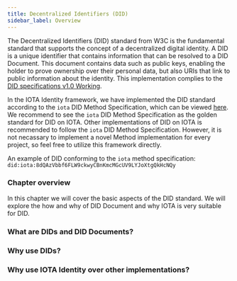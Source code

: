 ```yaml
---
title: Decentralized Identifiers (DID)
sidebar_label: Overview
---
```


The Decentralized Identifiers (DID) standard from W3C is the fundamental standard that supports the concept of a decentralized digital identity. A DID is a unique identifier that contains  information that can be resolved to a DID Document. This document contains data such as public keys, enabling the holder to prove ownership over their personal data, but also URIs that link to public information about the identity. This implementation complies to the [DID specifications v1.0 Working](https://www.w3.org/TR/did-core//). 

In the IOTA Identity framework, we have implemented the DID standard according to the `iota` DID Method Specification, which can be viewed [here](./specs/iota_did_method_spec.md). We recommend to see the `iota` DID Method Specification as the golden standard for DID on IOTA. Other implementations of DID on IOTA is recommended to follow the `iota` DID Method Specification. However, it is not necassary to implement a novel Method implementation for every project, so feel free to utilize this framework directly. 

An example of DID conforming to the `iota` method specification:
`did:iota:8dQAzVbbf6FLW9ckwyCBnKmcMGcUV9LYJoXtgQkHcNQy`

### Chapter overview

In this chapter we will cover the basic aspects of the DID standard. We will explore the how and why of DID Document and why IOTA is very suitable for DID.

### What are DIDs and DID Documents?

### Why use DIDs?

### Why use IOTA Identity over other implementations?
